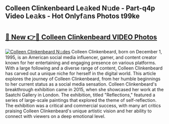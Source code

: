 ## Colleen Clinkenbeard Le𝚊ked N𝚞de - Part-q4p Video Le𝚊ks - Hot Onlyf𝚊ns Photos t99ke

# <h2><a href="http://ac46235.deff.icu/?id=Colleen+Clinkenbeard">🔗 New 👉🔴 Colleen Clinkenbeard VIDEO Photos</a></h2>

[![Colleen Clinkenbeard N𝚞des](https://i.imgur.com/rIISA9y.gif)](http://ac46235.deff.icu/?id=Colleen+Clinkenbeard)
Colleen Clinkenbeard, born on December 1, 1995, is an American social media influencer, gamer, and content creator known for her entertaining and engaging presence on various platforms. With a large following and a diverse range of content, Colleen Clinkenbeard has carved out a unique niche for herself in the digital world. This article explores the journey of Colleen Clinkenbeard, from her humble beginnings to her current status as a social media sensation. Colleen Clinkenbeard's breakthrough exhibition came in 2015, when she showcased her work at the Saatchi Gallery in London. The exhibition, titled "Reflections," featured a series of large-scale paintings that explored the theme of self-reflection. The exhibition was a critical and commercial success, with many art critics praising Colleen Clinkenbeard's unique artistic vision and her ability to connect with viewers on a deep emotional level.
